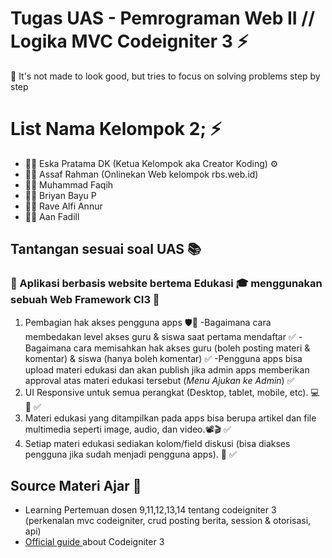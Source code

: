 # Tugas UAS - Pemrograman Web II // Logika MVC Codeigniter 3 ⚡️ 

🎯 It's not made to look good, but tries to focus on solving problems step by step


# List Nama Kelompok 2; ⚡️ 
- 🧑‍💻 Eska Pratama DK (Ketua Kelompok aka Creator Koding) ⚙
- 👨‍💻 Assaf Rahman (Onlinekan Web kelompok rbs.web.id)
- 👨‍💻 Muhammad Faqih
- 👨‍💻 Briyan Bayu P
- 👨‍💻 Rave Alfi Annur
- 👨‍💻 Aan Fadill

## Tantangan sesuai soal UAS 📚
### 🔗 Aplikasi berbasis website bertema Edukasi 🎓 menggunakan sebuah Web Framework CI3 🛫
1. Pembagian hak akses pengguna apps 🛡🔐
    -Bagaimana cara membedakan level akses guru & siswa saat pertama mendaftar ✅
    -Bagaimana cara memisahkan hak akses guru (boleh posting materi & komentar) & siswa (hanya boleh komentar) ✅
    -Pengguna apps bisa upload materi edukasi dan akan publish jika admin apps memberikan approval atas materi edukasi tersebut (_Menu Ajukan ke Admin_) ✅
2. UI Responsive untuk semua perangkat (Desktop, tablet, mobile, etc). 💻 📲 ✅
3. Materi edukasi yang ditampilkan pada apps bisa berupa artikel dan file multimedia seperti image, audio, dan video.📽🎬 ✅
4. Setiap materi edukasi sediakan kolom/field diskusi (bisa diakses pengguna jika sudah menjadi pengguna apps). 📝 ✅


## Source Materi Ajar 📡
- Learning Pertemuan dosen 9,11,12,13,14 tentang codeigniter 3 (perkenalan mvc codeigniter, crud posting berita, session & otorisasi, api)
- [Official guide ](https://www.codeigniter.com/userguide3/tutorial/static_pages.html) about Codeigniter 3


